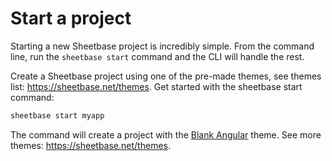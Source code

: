 # Start a project

Starting a new Sheetbase project is incredibly simple. From the command line, run the `sheetbase start` command and the CLI will handle the rest.

Create a Sheetbase project using one of the pre-made themes, see themes list: <https://sheetbase.net/themes>. Get started with the sheetbase start command:

```sh
sheetbase start myapp
```

The command will create a project with the [Blank Angular](https://sheetbase.net/theme/blank-angular) theme. See more themes: <https://sheetbase.net/themes>.
